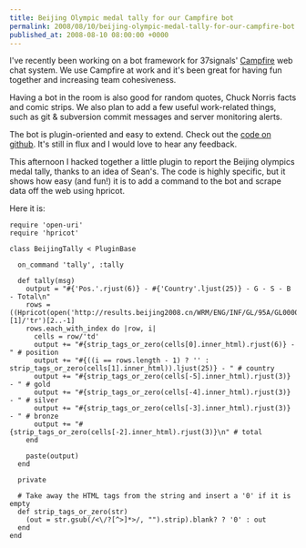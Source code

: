 ```yaml
---
title: Beijing Olympic medal tally for our Campfire bot
permalink: 2008/08/10/beijing-olympic-medal-tally-for-our-campfire-bot
published_at: 2008-08-10 08:00:00 +0000
---
```


I've recently been working on a bot framework for 37signals' [Campfire](http://campfirenow.com/) web chat system. We use Campfire at work and it's been great for having fun together and increasing team cohesiveness.

Having a bot in the room is also good for random quotes, Chuck Norris facts and comic strips. We also plan to add a few useful work-related things, such as git & subversion commit messages and server monitoring alerts.

The bot is plugin-oriented and easy to extend. Check out the [code on github](http://github.com/timriley/campfire-bot/tree/master). It's still in flux and I would love to hear any feedback.

This afternoon I hacked together a little plugin to report the Beijing olympics medal tally, thanks to an idea of Sean's. The code is highly specific, but it shows how easy (and fun!) it is to add a command to the bot and scrape data off the web using hpricot.

Here it is:

```
require 'open-uri'
require 'hpricot'

class BeijingTally < PluginBase

  on_command 'tally', :tally

  def tally(msg)
    output = "#{'Pos.'.rjust(6)} - #{'Country'.ljust(25)} - G - S - B - Total\n"
    rows = ((Hpricot(open('http://results.beijing2008.cn/WRM/ENG/INF/GL/95A/GL0000000.shtml'))/'//table')[1]/'tr')[2..-1]
    rows.each_with_index do |row, i|
      cells = row/'td'
      output += "#{strip_tags_or_zero(cells[0].inner_html).rjust(6)} - " # position
      output += "#{((i == rows.length - 1) ? '' : strip_tags_or_zero(cells[1].inner_html)).ljust(25)} - " # country
      output += "#{strip_tags_or_zero(cells[-5].inner_html).rjust(3)} - " # gold
      output += "#{strip_tags_or_zero(cells[-4].inner_html).rjust(3)} - " # silver
      output += "#{strip_tags_or_zero(cells[-3].inner_html).rjust(3)} - " # bronze
      output += "#{strip_tags_or_zero(cells[-2].inner_html).rjust(3)}\n" # total
    end

    paste(output)
  end

  private

  # Take away the HTML tags from the string and insert a '0' if it is empty
  def strip_tags_or_zero(str)
    (out = str.gsub(/<\/?[^>]*>/, "").strip).blank? ? '0' : out
  end
end
```

